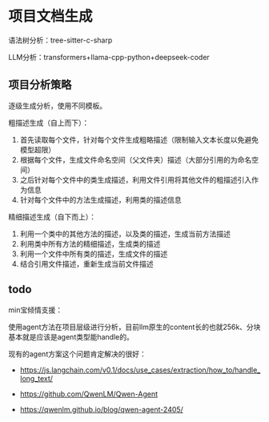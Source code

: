 # 项目文档生成

语法树分析：tree-sitter-c-sharp

LLM分析：transformers+llama-cpp-python+deepseek-coder

## 项目分析策略

逐级生成分析，使用不同模板。

粗描述生成（自上而下）：

1. 首先读取每个文件，针对每个文件生成粗略描述（限制输入文本长度以免避免模型超限）
2. 根据每个文件，生成文件命名空间（父文件夹）描述（大部分引用的为命名空间）
3. 之后针对每个文件中的类生成描述，利用文件引用将其他文件的粗描述引入作为信息
4. 针对每个文件中的方法生成描述，利用类的描述信息

精细描述生成（自下而上）：

1. 利用一个类中的其他方法的描述，以及类的描述，生成当前方法描述
2. 利用类中所有方法的精细描述，生成类的描述
3. 利用一个文件中所有类的描述，生成文件的描述
4. 结合引用文件描述，重新生成当前文件描述

## todo

min宝倾情支援：

使用agent方法在项目层级进行分析，目前llm原生的content长的也就256k、分块基本就是应该是agent类型能handle的。

现有的agent方案这个问题肯定解决的很好：

* https://js.langchain.com/v0.1/docs/use_cases/extraction/how_to/handle_long_text/

* https://github.com/QwenLM/Qwen-Agent
* https://qwenlm.github.io/blog/qwen-agent-2405/